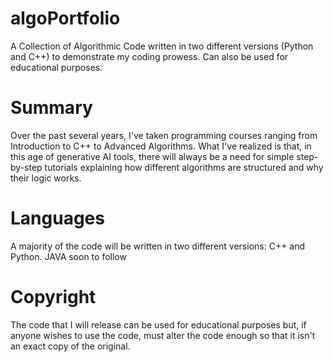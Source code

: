 # algoPortfolio
A Collection of Algorithmic Code written in two different versions (Python and C++) to demonstrate my coding prowess. Can also be used for educational purposes.

# Summary
Over the past several years, I've taken programming courses ranging from Introduction to C++ to Advanced Algorithms. What I've realized is that, in this age of generative AI tools, there will always be a need for simple step-by-step tutorials explaining how different algorithms are structured and why their logic works. 

# Languages
A majority of the code will be written in two different versions: C++ and Python. 
JAVA soon to follow

# Copyright
The code that I will release can be used for educational purposes but, if anyone wishes to use the code, must alter the code enough so that it isn't an exact copy of the original. 
